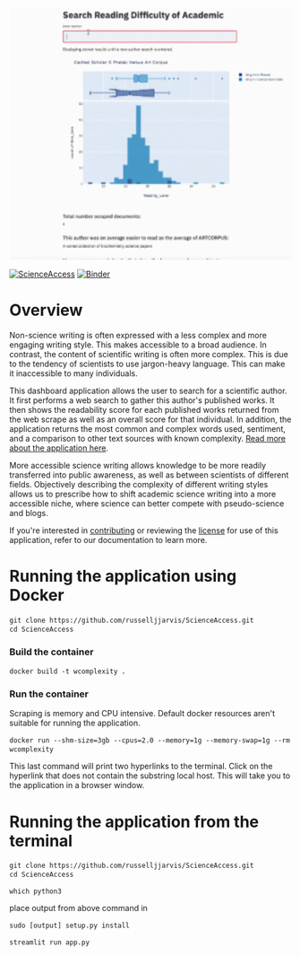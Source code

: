 

<p align="center">
  <img src="app_works.gif" width="700" height="450"/>
</p>

[![ScienceAccess](https://circleci.com/gh/russelljjarvis/ScienceAccess.svg?style=svg)](https://app.circleci.com/pipelines/github/russelljjarvis/ScienceAccess/)
[![Binder](https://mybinder.org/badge_logo.svg)](https://mybinder.org/v2/gh/russelljjarvis/ScienceAccess/master)

# Overview 
Non-science writing is often expressed with a less complex and more engaging writing style. This makes accessible to a broad audience. In contrast, the content of scientific writing is often more complex. This is due to the tendency of scientists to use jargon-heavy language. This can make it inaccessible to many individuals. 

This dashboard application allows the user to search for a scientific author. It first performs a web search to gather this author's published works. It then shows the readability score for each published works returned from the web scrape as well as an overall score for that individual. In addition, the application returns the most common and complex words used, sentiment, and a comparison to other text sources with known complexity. [Read more about the application here](https://github.com/russelljjarvis/ScienceAccess/blob/master/Documentation/paper.md).

More accessible science writing allows knowledge to be more readily transferred into public awareness, as well as between scientists of different fields. Objectively describing the complexity of different writing styles allows us to prescribe how to shift academic science writing into a more accessible niche, where science can better compete with pseudo-science and blogs.

If you're interested in [contributing](https://github.com/russelljjarvis/ScienceAccess/blob/master/CONTRIBUTING.md) or reviewing the [license](https://github.com/russelljjarvis/ScienceAccess/blob/master/license.md) for use of this application, refer to our documentation to learn more. 

# Running the application using Docker
```
git clone https://github.com/russelljjarvis/ScienceAccess.git
cd ScienceAccess

```
### Build the container

```
docker build -t wcomplexity .
```
### Run the container
Scraping is memory and CPU intensive. Default docker resources aren't suitable for running the application.
```
docker run --shm-size=3gb --cpus=2.0 --memory=1g --memory-swap=1g --rm wcomplexity
```
This last command will print two hyperlinks to the terminal. Click on the hyperlink that does not contain the substring local host. This will take you to the application in a browser window.



# Running the application from the terminal
```
git clone https://github.com/russelljjarvis/ScienceAccess.git
cd ScienceAccess

```
```
which python3
```
place output from above command in
```
sudo [output] setup.py install
```

```
streamlit run app.py
```
